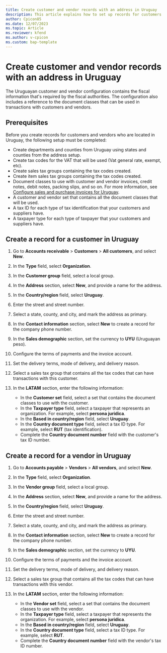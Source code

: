 ```yaml
---
title: Create customer and vendor records with an address in Uruguay
description: This article explains how to set up records for customers and vendors in Uruguay.
author: Cpicon85
ms.date: 12/07/2023
ms.topic: Article
ms.reviewer: kfend
ms.author: v-cpicon
ms.custom: bap-template
---
```


# Create customer and vendor records with an address in Uruguay

The Uruguayan customer and vendor configuration contains the fiscal information that's required by the fiscal authorities. The configuration also includes a reference to the document classes that can be used in transactions with customers and vendors.

## Prerequisites
Before you create records for customers and vendors who are located in Uruguay, the following setup must be completed:
- Create departments and counties from Uruguay using states and counties from the address setup.
- Create tax codes for the VAT that will be used (Vat general rate, exempt, etc).
- Create sales tax groups containing the tax codes created.
- Create item sales tax groups containing the tax codes created.
- Document classes to use with customer and vendor invoices, credit notes, debit notes, packing slips, and so on. For more information, see [Configure sales and purchase invoices for Uruguay](ltm-configure-invoices-Uruguay.md).
- A customer and vendor set that contains all the document classes that will be used.
- A tax ID for each type of tax identification that your customers and suppliers have.
- A taxpayer type for each type of taxpayer that your customers and suppliers have.

## Create a record for a customer in Uruguay

1. Go to **Accounts receivable** \> **Customers** \> **All customers**, and select **New**.
2. In the **Type** field, select **Organization**.
3. In the **Customer group** field, select a local group.
4. In the **Address** section, select **New**, and provide a name for the address.
5. In the **Country/region** field, select **Uruguay**.
6. Enter the street and street number.
7. Select a state, county, and city, and mark the address as primary.
8. In the **Contact information** section, select **New** to create a record for the company phone number.
9. In the **Sales demographic** section, set the currency to **UYU** (Uruguayan peso).
10. Configure the terms of payments and the invoice account.
11. Set the delivery terms, mode of delivery, and delivery reason.
12. Select a sales tax group that contains all the tax codes that can have transactions with this customer.
13. In the **LATAM** section, enter the following information:

    - In the **Customer set** field, select a set that contains the document classes to use with the customer.
    - In the **Taxpayer type** field, select a taxpayer that represents an organization. For example, select **persona juridica**.
    - In the **Based in country/region** field, select **Uruguay**.
    - In the **Country document type** field, select a tax ID type. For example, select **RUT** (tax identification).
    - Complete the **Country document number** field with the customer's tax ID number.

## Create a record for a vendor in Uruguay

1. Go to **Accounts payable** \> **Vendors** \> **All vendors**, and select **New**.
2. In the **Type** field, select **Organization**.
3. In the **Vendor group** field, select a local group.
4. In the **Address** section, select **New**, and provide a name for the address.
5. In the **Country/region** field, select **Uruguay**.
6. Enter the street and street number.
7. Select a state, county, and city, and mark the address as primary.
8. In the **Contact information** section, select **New** to create a record for the company phone number.
9. In the **Sales demographic** section, set the currency to **UYU**.
10. Configure the terms of payments and the invoice account.
11. Set the delivery terms, mode of delivery, and delivery reason.
12. Select a sales tax group that contains all the tax codes that can have transactions with this vendor.
13. In the **LATAM** section, enter the following information:

    - In the **Vendor set** field, select a set that contains the document classes to use with the vendor.
    - In the **Taxpayer type** field, select a taxpayer that represents the organization. For example, select **persona juridica**.
    - In the **Based in country/region** field, select **Uruguay**.
    - In the **Country document type** field, select a tax ID type. For example, select **RUT**.
    - Complete the **Country document number** field with the vendor's tax ID number.
